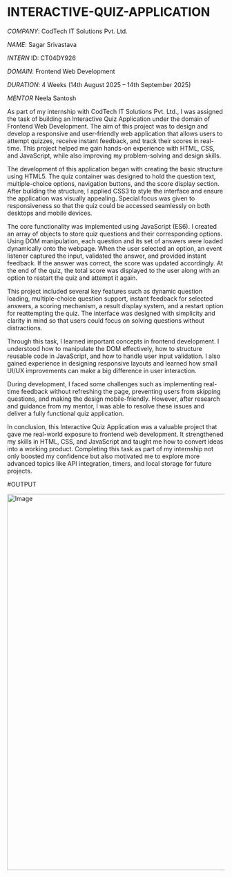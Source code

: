 # INTERACTIVE-QUIZ-APPLICATION



*COMPANY*: CodTech IT Solutions Pvt. Ltd.

*NAME*: Sagar Srivastava

*INTERN* ID: CT04DY926

*DOMAIN*: Frontend Web Development

*DURATION*: 4 Weeks (14th August 2025 – 14th September 2025)

*MENTOR* Neela Santosh


As part of my internship with CodTech IT Solutions Pvt. Ltd., I was assigned the task of building an Interactive Quiz Application under the domain of Frontend Web Development. The aim of this project was to design and develop a responsive and user-friendly web application that allows users to attempt quizzes, receive instant feedback, and track their scores in real-time. This project helped me gain hands-on experience with HTML, CSS, and JavaScript, while also improving my problem-solving and design skills.

The development of this application began with creating the basic structure using HTML5. The quiz container was designed to hold the question text, multiple-choice options, navigation buttons, and the score display section. After building the structure, I applied CSS3 to style the interface and ensure the application was visually appealing. Special focus was given to responsiveness so that the quiz could be accessed seamlessly on both desktops and mobile devices.

The core functionality was implemented using JavaScript (ES6). I created an array of objects to store quiz questions and their corresponding options. Using DOM manipulation, each question and its set of answers were loaded dynamically onto the webpage. When the user selected an option, an event listener captured the input, validated the answer, and provided instant feedback. If the answer was correct, the score was updated accordingly. At the end of the quiz, the total score was displayed to the user along with an option to restart the quiz and attempt it again.

This project included several key features such as dynamic question loading, multiple-choice question support, instant feedback for selected answers, a scoring mechanism, a result display system, and a restart option for reattempting the quiz. The interface was designed with simplicity and clarity in mind so that users could focus on solving questions without distractions.

Through this task, I learned important concepts in frontend development. I understood how to manipulate the DOM effectively, how to structure reusable code in JavaScript, and how to handle user input validation. I also gained experience in designing responsive layouts and learned how small UI/UX improvements can make a big difference in user interaction.

During development, I faced some challenges such as implementing real-time feedback without refreshing the page, preventing users from skipping questions, and making the design mobile-friendly. However, after research and guidance from my mentor, I was able to resolve these issues and deliver a fully functional quiz application.

In conclusion, this Interactive Quiz Application was a valuable project that gave me real-world exposure to frontend web development. It strengthened my skills in HTML, CSS, and JavaScript and taught me how to convert ideas into a working product. Completing this task as part of my internship not only boosted my confidence but also motivated me to explore more advanced topics like API integration, timers, and local storage for future projects.


#OUTPUT

<img width="1827" height="871" alt="Image" src="https://github.com/user-attachments/assets/5a1adad3-4c84-44db-b1c1-2e77e41496ea" />
